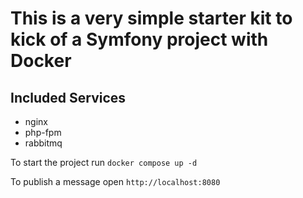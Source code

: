# This is a very simple starter kit to kick of a Symfony project with Docker

## Included Services

- nginx
- php-fpm
- rabbitmq

To start the project run `docker compose up -d`

To publish a message open `http://localhost:8080`
